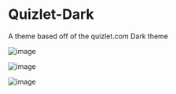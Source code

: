 # Quizlet-Dark
A theme based off of the quizlet.com Dark theme

![image](https://user-images.githubusercontent.com/77751671/125176577-57847600-e189-11eb-8a4f-a20bbdbf7331.png)

![image](https://user-images.githubusercontent.com/77751671/125176579-5ce1c080-e189-11eb-888c-fd1611a62c16.png)

![image](https://user-images.githubusercontent.com/77751671/125176585-623f0b00-e189-11eb-9462-a72aa2efab42.png)
